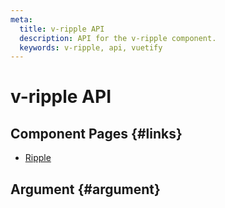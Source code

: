 ```yaml
---
meta:
  title: v-ripple API
  description: API for the v-ripple component.
  keywords: v-ripple, api, vuetify
---
```


# v-ripple API

<entry-ad />

## Component Pages {#links}

- [Ripple](directives/ripple)

## Argument {#argument}

<api-section name="v-ripple" section="argument" />

<backmatter />
